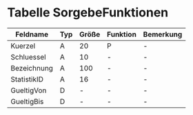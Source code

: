 # Tabelle SorgebeFunktionen


| Feldname    | Typ | Größe | Funktion | Bemerkung |
|-------------|-----|-------|----------|-----------|
| Kuerzel     | A   | 20    | P        | -         |
| Schluessel  | A   | 10    | -        | -         |
| Bezeichnung | A   | 100   | -        | -         |
| StatistikID | A   | 16    | -        | -         |
| GueltigVon  | D   | -     | -        | -         |
| GueltigBis  | D   | -     | -        | -         |

